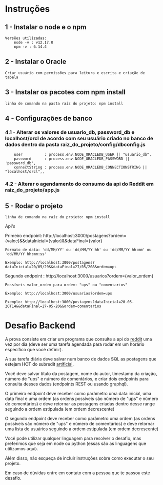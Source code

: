 
# Instruções

## 1 - Instalar o node e o npm
    Versões utilizadas:
        node -v : v12.17.0
        npm -v : 6.14.4

## 2 - Instalar o Oracle
    Criar usuário com permissões para leitura e escrita e criação de tabela
    

## 3 - Instalar os pacotes com npm install
    linha de comando na pasta raíz do projeto: npm install

## 4 - Configurações de banco
### 4.1 - Alterar os valores de usuario_db, password_db e localhost/orcl de acordo com seu usuário criado no banco de dados dentro da pasta raiz_do_projeto/config/dbconfig.js
    
        user          : process.env.NODE_ORACLEDB_USER || "usuario_db",
        password      : process.env.NODE_ORACLEDB_PASSWORD || 'password_db',
        connectString : process.env.NODE_ORACLEDB_CONNECTIONSTRING || "localhost/orcl",,
     
### 4.2 - Alterar o agendamento do consumo da api do Reddit em raiz_do_projeto/app.js
     
        

## 5 -  Rodar o projeto
    linha de comando na raíz do projeto: npm install
    


Api's

Primeiro endpoint: http://localhost:3000/postagens?ordem={valoe}&&dataInicial={valor}&&dataFinal={valor}

    Formato de data: 'dd/MM/YY' ou 'dd/MM/YY hh' ou 'dd/MM/YY hh:mm' ou 'dd/MM/YY hh:mm:ss'
    
    Exemplo: http://localhost:3000/postagens?dataInicial=20/05/20&&dataFinal=27/05/20&&ordem=ups
    
Segundo endpoint : http://localhost:3000/usuarios?ordem={valor_ordem}

    Possíveis valor_ordem para ordem: "ups" ou "comentarios"
    
    Exemplo: http://localhost:3000/usuarios?ordem=ups

    Exemplo: http://localhost:3000/postagens?dataInicial=20-05-20T14&&dataFinal=27-05-20&&ordem=comentarios

# Desafio Backend

A prova consiste em criar um programa que consulte a api do [reddit](https://www.reddit.com/dev/api/) uma vez por dia (deve ser uma tarefa agendada para rodar em um horário específico que você definir).

A sua tarefa diária deve salvar num banco de dados SQL as postagens que estejam HOT do subredit [artificial](https://api.reddit.com/r/artificial/hot).  

Você deve salvar título da postagem, nome do autor, timestamp da criação, número de "ups" e número de comentários, e criar dois endpoints para consulta desses dados (endpoints REST ou usando graphql).

O primeiro endpoint deve receber como parâmetro uma data inicial, uma data final e uma ordem (as ordens possíveis são número de "ups" e número de comentários) e deve retornar as postagens criadas dentro desse range seguindo a ordem estipulada (em ordem decrescente)

O segundo endpoint deve receber como parâmetro uma ordem (as ordens possíveis são número de "ups" e número de comentários) e deve retornar uma lista de usuários seguindo a ordem estipulada (em ordem decrescente)

Você pode utilizar qualquer linguagem para resolver o desafio, mas preferimos que seja em node ou python (essas são as linguagens que utilizamos aqui).

Além disso, não esqueça de incluir instruções sobre como executar o seu projeto.

Em caso de dúvidas entre em contato com a pessoa que te passou este desafio.
